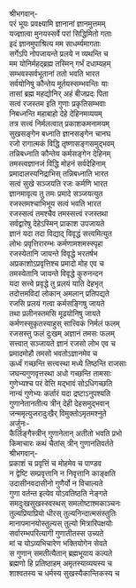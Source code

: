 श्रीभगवान्-  
परं भूयः प्रवक्ष्यामि ज्ञानानां ज्ञानमुत्तमम्  
यज्ज्ञात्वा मुनयस्सर्वे परां सिद्धिमितो गताः  
इदं ज्ञानमुपाश्रित्य मम साधर्म्यमागताः  
सर्गेऽपि नोपजायन्ते प्रलये न व्यथन्ति च  
मम योनिर्महद्ब्रह्म तस्मिन् गर्भं दधाम्यहम्  
सम्भवस्सर्वभूतानां ततो भवति भारत  
सर्वयोनिषु कौन्तेय मूर्तयस्सम्भवन्तिः याः  
तासां ब्रह्म महद्योनिर् अहं बीजप्रदः पिता  
सत्वं रजस्तम इति गुणाः प्रकृतिसम्भवाः  
निबध्नन्ति महाबाहो देहे देहिनमव्ययम्  
तत्र सत्त्वं निर्मलत्वात् प्रकाशकमनामयम्  
सुखसङ्गेन बध्नाति ज्ञानसङ्गेन चानघ  
रजो रागात्मकं विद्धि तृष्णासङ्गसमुद्भवम्  
तन्निबध्नाति कौन्तेय कर्मसङ्गेन देहिनम्  
तमस्त्वज्ञानजं विद्धि मोहनं सर्वदेहिनाम्  
प्रमादालस्यनिद्राभिस् तन्निबध्नाति भारत  
सत्वं सुखे सञ्जयति रजः कर्मणि भारत  
ज्ञानमावृत्य तु तमः प्रमादे सञ्जयत्युत  
रजस्तमश्चाभिभूय सत्वं भवति भारत  
रजस्सत्वं तमश्चैव तमस्सत्त्वं रजस्तथा  
सर्वद्वारेषु देहेऽस्मिन् प्राकाश उपजायते  
ज्ञानं यदा तदा विद्याद् विवृद्धं सत्त्वमित्युत  
लोभः प्रवृत्तिरारम्भः कर्मणामशमस्स्पृहा  
रजस्येतानि जायन्ते विवृद्धे भरतर्षभ  
अप्रकाशोऽप्रवृत्तिश्च प्रमादो मोह एव च  
तमस्येतानि जायन्ते विवृद्धे कुरुनन्दन  
यदा सत्त्वे प्रवृद्धे तु प्रलयं याति देहभृत्  
तदोत्तमविदां लोकान् अमलान् प्रतिपद्यते  
रजसि प्रलयं गत्वा कर्मसङ्गिषु जायते  
तथा प्रलीनस्तमसि मूढयोनिषु जायते  
कर्मणस्सुकृतस्याहुस् सात्त्विकं निर्मलं फलम्  
रजसस्तु फलं दुःखम् अज्ञानं तमसः फलम्  
सत्त्वात् सञ्जायते ज्ञानं रजसो लोभ एव च  
प्रमादमोहौ तमसो भवतोऽज्ञानमेव च  
ऊर्ध्वं गच्छन्ति सत्त्वस्था मध्ये तिष्ठन्ति राजसाः  
जघन्यगुणवृत्तस्था अधो गच्छन्ति तामसाः  
गुणेभ्यश्च परं वेत्ति मद्भावं सोऽधिगच्छति  
नान्यं गुणेभ्यः कर्तारं यदा द्रष्टाऽनुपश्यति  
गुणानेतानतीत्य त्रीन् देही देहसमुद्भवान्  
जन्ममृत्युजरादुःखैर् विमुक्तोऽमृतमश्नुते  
अर्जुनः-  
कैर्लिङ्गैस्त्रीन् गुणानेतान् अतीतो भवति प्रभो  
किमाचारः कथं चैतांस् त्रीन् गुणानतिवर्तते  
श्रीभगवान्-  
प्रकाशं च प्रवृत्तिं च मोहमेव च पाण्डव  
न द्वेष्टि सम्प्रवृत्तानि न निवृत्तानि काङ्क्षति  
उदासीनवदासीनो गुणैर्यो न विचाल्यते  
गुणा वर्तन्त इत्येव योऽवतिष्ठति नेङ्गते  
समदुःखसुखस्स्वस्थस् समलोष्टाश्मकाञ्चनः  
तुल्यप्रियाप्रियो धीरस् तुल्यनिन्दात्मसंस्तुतिः  
मानापमानयोस्तुल्यस् तुल्यो मित्रारिपक्षयोः  
सर्वारम्भपरित्यागी गुणातीतस्स उच्यते  
मां च योऽव्यभिचारेण भक्तियोगेन सेवते  
स गुणान् समतीत्यैतान् ब्रह्मभूयाय कल्पते  
ब्रह्मणो हि प्रतिष्ठाहम् अमृतस्याव्ययस्य च  
शाश्वतस्य च धर्मस्य सुखस्यैकान्तिकस्य च  
